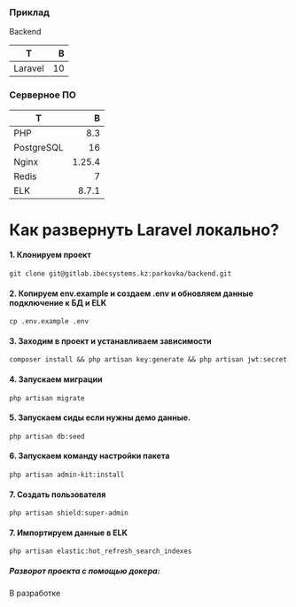 [//]: # (# [backend.tansarcapital.kz]&#40;https://backend.tansarcapital.kz&#41;)


### Приклад

Backend

|  Т            |    В       |
| ---------     | -----:     |
| Laravel       |   10       |


### Серверное ПО

| Т          |      В |
|------------|-------:|
| PHP        |    8.3 |
| PostgreSQL |     16 |
| Nginx      | 1.25.4 |
| Redis      |      7 |
| ELK        |  8.7.1 |

# Как развернуть Laravel локально?

#### 1. Клонируем проект
```code
git clone git@gitlab.ibecsystems.kz:parkovka/backend.git
```

#### 2. Копируем env.example и создаем .env и обновляем данные подключение к БД и ELK
```code
cp .env.example .env
```
#### 3. Заходим в проект и устанавливаем зависимости
```code
composer install && php artisan key:generate && php artisan jwt:secret
```
#### 4. Запускаем миграции
```code
php artisan migrate
```

#### 5. Запускаем сиды если нужны демо данные.
```code
php artisan db:seed
```

#### 6. Запускаем команду настройки пакета
```code
php artisan admin-kit:install
```

#### 7. Создать пользователя
```code
php artisan shield:super-admin
```

#### 7. Импортируем данные в ELK
```code
php artisan elastic:hot_refresh_search_indexes
```

##### Разворот проекта с помощью докера:
В разработке